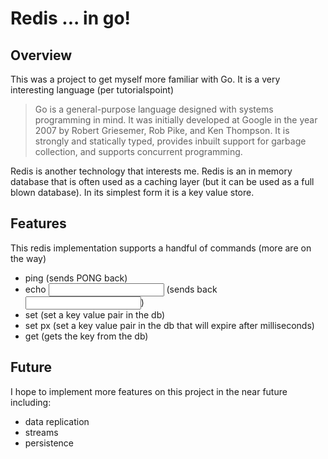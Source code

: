 # Redis ... in go!

## Overview

This was a project to get myself more familiar with Go. It is a very interesting language (per tutorialspoint)

> Go is a general-purpose language designed with systems programming in mind. It was initially developed at Google in the year 2007 by Robert Griesemer, Rob Pike, and Ken Thompson. It is strongly and statically typed, provides inbuilt support for garbage collection, and supports concurrent programming.

Redis is another technology that interests me. Redis is an in memory database that is often used as a caching layer (but it can be used as a full blown database). In its simplest form it is a key value store.

## Features

This redis implementation supports a handful of commands (more are on the way)

- ping (sends PONG back)
- echo <input> (sends back <input>)
- set <key> <value> (set a key value pair in the db)
- set <key> <value> px <millis> (set a key value pair in the db that will expire after <millis> milliseconds)
- get <key> (gets the key from the db)

## Future

I hope to implement more features on this project in the near future including:

- data replication
- streams
- persistence